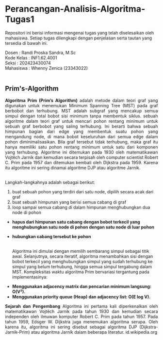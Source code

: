 # Perancangan-Analisis-Algoritma-Tugas1

Repositori ini berisi informasi mengenai tugas yang telah diselesaikan oleh mahasiswa. Setiap tugas dilengkapi dengan penjelasan serta tautan yang tersedia di bawah ini.

Dosen : Randi Proska Sandra, M.Sc<br>
Kode Kelas : INF1.62.4001 <br>
Seksi : 202423430074<br>
Mahasiswa : Whenny Zenica (23343022)<br><br>

## Prim's-Algorithm


<p align="justify">
<b> Algoritma Prim (Prim’s Algorithm)</b> adalah metode dalam teori graf yang digunakan untuk menemukan Minimum Spanning Tree (MST) pada graf berbobot dan terhubung. MST adalah subgraf yang mencakup semua simpul dengan total bobot sisi minimum tanpa membentuk siklus. 
sebuah algoritme dalam teori graf untuk mencari pohon rentang minimum untuk sebuah graf berbobot yang saling terhubung. Ini berarti bahwa sebuah himpunan bagian dari edge yang membentuk suatu pohon yang mengandung node, di mana bobot keseluruhan dari semua edge dalam pohon diminimalisasikan. Bila graf tersebut tidak terhubung, maka graf itu hanya memiliki satu pohon rentang minimum untuk satu dari komponen yang terhubung. Algoritme ini ditemukan pada 1930 oleh matematikawan Vojtěch Jarník dan kemudian secara terpisah oleh computer scientist Robert C. Prim pada 1957 dan ditemukan kembali oleh Dijkstra pada 1959. Karena itu algoritme ini sering dinamai algoritme DJP atau algoritme Jarnik.<br><br>

  <p align="justify">
Langkah-langkahnya adalah sebagai berikut:  </p>
<ol>
 <li>buat sebuah pohon yang terdiri dari satu node, dipilih secara acak dari graf</li>
 <li>buat sebuah himpunan yang berisi semua cabang di graf</li>
 <li>loop sampai semua cabang di dalam himpunan menghubungkan dua node di pohon </li>
</ol>

* **hapus dari himpunan satu cabang dengan bobot terkecil yang menghubungkan satu node di pohon dengan satu node di luar pohon**
* **hubungkan cabang tersebut ke pohon**<br><br>

  Algoritma ini dimulai dengan memilih sembarang simpul sebagai titik awal. Selanjutnya, secara iteratif, algoritma menambahkan sisi dengan bobot terkecil yang menghubungkan simpul yang sudah terhubung ke simpul yang belum terhubung, hingga semua simpul tergabung dalam MST. Kompleksitas waktu algoritma Prim bervariasi tergantung pada implementasinya:
</p>

* **Menggunakan adjacency matrix dan pencarian minimum langsung: O(V²).**
* **Menggunakan priority queue (Heap) dan adjacency list: O(E log V).**
   
<p align="justify">
<b> Sejarah dan Pengembang</b>
  Algoritma ini pertama kali diperkenalkan oleh matematikawan Vojtěch Jarník pada tahun 1930 dan kemudian secara independen oleh ilmuwan komputer Robert C. Prim pada tahun 1957. Pada tahun 1959, Edsger W. Dijkstra juga menemukan algoritma serupa. Oleh karena itu, algoritma ini sering disebut sebagai algoritma DJP (Dijkstra-Jarník-Prim) atau algoritma Jarník dalam beberapa literatur. 
id.wikipedia.org </p>
